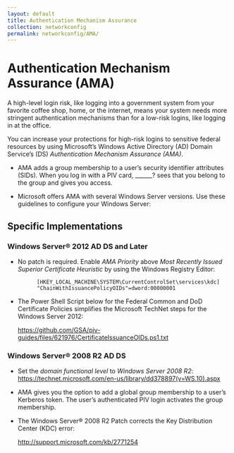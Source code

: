 ```yaml
---
layout: default
title: Authentication Mechanism Assurance
collection: networkconfig
permalink: networkconfig/AMA/
---
```


# Authentication Mechanism Assurance (AMA)

A high-level login risk, like logging into a government system from your favorite coffee shop, home, or the internet, means your system needs more stringent authentication mechanisms than for a low-risk logins, like logging in at the office.

You can increase your protections for high-risk logins to sensitive federal resources by using Microsoft’s Windows Active Directory (AD) Domain Service’s (DS) _Authentication Mechanism Assurance (AMA)_.

* AMA adds a group membership to a user’s security identifier attributes (SIDs). When you log in with a PIV card, ______? sees that you belong to the group and gives you access.

* Microsoft offers AMA with several Windows Server versions. Use these guidelines to configure your Windows Server:

## Specific Implementations

### Windows Server® 2012 AD DS and Later

* No patch is required.  Enable _AMA Priority_ above _Most Recently Issued Superior Certificate Heuristic_ by using the Windows Registry Editor:

            [HKEY_LOCAL_MACHINE\SYSTEM\CurrentControlSet\services\kdc]
            "ChainWithIssuancePolicyOIDs"=dword:00000001

* The Power Shell Script below for the Federal Common and DoD Certificate Policies simplifies the Microsoft TechNet steps for the Windows Server 2012: 

    https://github.com/GSA/piv-guides/files/621976/CertificateIssuanceOIDs.ps1.txt
    
### Windows Server® 2008 R2 AD DS 

* Set the _domain functional level_ to _Windows Server 2008 R2_:
    https://technet.microsoft.com/en-us/library/dd378897(v=WS.10).aspx

* AMA gives you the option to add a global group membership to a user’s Kerberos token. The user’s authenticated PIV login activates the group membership.

* The Windows Server® 2008 R2 Patch corrects the Key Distribution Center (KDC) error: 

    http://support.microsoft.com/kb/2771254 
